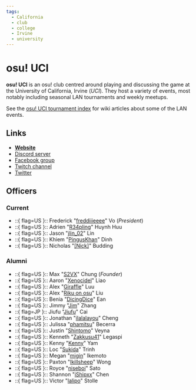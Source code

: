 ```yaml
---
tags:
  - California
  - club
  - college
  - Irvine
  - university
---
```


# osu! UCI

**osu! UCI** is an osu! club centred around playing and discussing the game at the University of California, Irvine (*UCI*). They host a variety of events, most notably including seasonal LAN tournaments and weekly meetups.

See the [osu! UCI tournament index](/wiki/Tournaments/osu!_UCI) for wiki articles about some of the LAN events.

## Links

- **[Website](http://www.osuuci.com)**
- [Discord server](https://discord.gg/qbZddFV)
- [Facebook group](https://www.facebook.com/groups/osuuci/)
- [Twitch channel](https://www.twitch.tv/osuuci)
- [Twitter](https://twitter.com/osuUCI)

## Officers

### Current

- ::{ flag=US }:: Frederick "[freddiiieeee](https://osu.ppy.sh/users/7112839)" Vo (*President*)
- ::{ flag=US }:: Adrien "[R34pling](https://osu.ppy.sh/users/7662172)" Huynh Huu
- ::{ flag=US }:: Jason "[jlin_02](https://osu.ppy.sh/users/13192092)" Lin
- ::{ flag=US }:: Khiem "[PingusKhan](https://osu.ppy.sh/users/9648050)" Dinh
- ::{ flag=US }:: Nicholas "[[Nick]](https://osu.ppy.sh/users/9726582)" Budding

### Alumni

- ::{ flag=US }:: Max "[S2VX](https://osu.ppy.sh/users/1472763)" Chung (*Founder*)
- ::{ flag=US }:: Aaron "[Xenocidel](https://osu.ppy.sh/users/2913126)" Liao
- ::{ flag=US }:: Alex "[Giraffle](https://osu.ppy.sh/users/5344769)" Luu
- ::{ flag=US }:: Alex "[Riku on osu](https://osu.ppy.sh/users/3071659)" Liu
- ::{ flag=US }:: Benia "[DicingDice](https://osu.ppy.sh/users/9646200)" Ean
- ::{ flag=US }:: Jimmy "[Jim](https://osu.ppy.sh/users/2893182)" Zhang
- ::{ flag=JP }:: Jiufu "[Jiufu](https://osu.ppy.sh/users/6342891)" Cai
- ::{ flag=US }:: Jonathan "[ilalalayou](https://osu.ppy.sh/users/3144766)" Cheng
- ::{ flag=US }:: Julissa "[phamitsu](https://osu.ppy.sh/users/13045418)" Becerra
- ::{ flag=US }:: Justin "[Shintomo](https://osu.ppy.sh/users/3148807)" Veyna
- ::{ flag=US }:: Kenneth "[Zakkusu41](https://osu.ppy.sh/users/4636760)" Legaspi
- ::{ flag=US }:: Kenny "[Kenny](https://osu.ppy.sh/users/1225459)" Yam
- ::{ flag=US }:: Loc "[Sukida](https://osu.ppy.sh/users/4097867)" Trinh
- ::{ flag=US }:: Megan "[migin](https://osu.ppy.sh/users/11118735)" Ikemoto
- ::{ flag=US }:: Paxton "[Ikillsheep](https://osu.ppy.sh/users/5105173)" Wong
- ::{ flag=US }:: Royce "[niseboi](https://osu.ppy.sh/users/2747929)" Sato
- ::{ flag=US }:: Shannon "[iShipxx](https://osu.ppy.sh/users/7546335)" Chen
- ::{ flag=US }:: Victor "[lalipo](https://osu.ppy.sh/users/2584801)" Stolle
